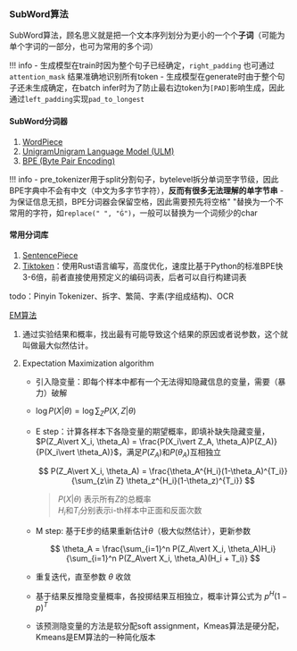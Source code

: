 ### SubWord算法
SubWord算法，顾名思义就是把一个文本序列划分为更小的一个个**子词**（可能为单个字词的一部分，也可为常用的多个词）

!!! info 
    - 生成模型在train时因为整个句子已经确定，`right_padding` 也可通过 `attention_mask` 结果准确地识别所有token
    - 生成模型在generate时由于整个句子还未生成确定，在batch infer时为了防止最右边token为`[PAD]`影响生成，因此通过`left_padding`实现`pad_to_longest`

#### SubWord分词器
1. [WordPiece](SubWord/subword_tokenize.md#wordpiece)
2. [UnigramUnigram Language Model (ULM)](SubWord/subword_tokenize.md#ulm)
3. [BPE (Byte Pair Encoding)](SubWord/subword_tokenize.md#bpe)

!!! info
    - pre_tokenizer用于split分割句子，bytelevel拆分单词至字节级，因此BPE字典中不会有中文（中文为多字节字符），**反而有很多无法理解的单字节串**
    - 为保证信息无损，BPE分词器会保留空格，因此需要预先将空格" "替换为一个不常用的字符，如`replace(" ", "Ġ")`，一般可以替换为一个词频少的char

#### 常用分词库
1. [SentencePiece](SubWord/SentencePiece.md)
2. [Tiktoken](https://github.com/openai/tiktoken)：使用Rust语言编写，高度优化，速度比基于Python的标准BPE快3-6倍，前者直接使用预定义的编码词表，后者可以自行构建词表

todo：Pinyin Tokenizer、拆字、繁简、字素(字组成结构)、OCR


[EM算法](https://cloud.tencent.com/developer/article/1608550)  

1. 通过实验结果和概率，找出最有可能导致这个结果的原因或者说参数，这个就叫做最大似然估计。  
2. Expectation Maximization algorithm  

    - 引入隐变量：即每个样本中都有一个无法得知隐藏信息的变量，需要（暴力）破解  
    - $\log P(X\vert \theta) = \log \sum_{Z} P(X, Z\vert \theta)$  
    - E step：计算各样本下各隐变量的期望概率，即填补缺失隐藏变量，$P(Z_A\vert X_i, \theta_A) = \frac{P(X_i\vert Z_A, \theta_A)P(Z_A)}{P(X_i\vert \theta_A)}$，满足$P(Z_A)$和$P(\theta_A)$互相独立  
    
        $$
        P(Z_A\vert X_i, \theta_A) = \frac{\theta_A^{H_i}(1-\theta_A)^{T_i}}{\sum_{z\in Z} \theta_z^{H_i}(1-\theta_z)^{T_i}}
        $$

        > $P(X\vert \theta)$ 表示所有$Z$的总概率  
        > $H_i$和$T_i$分别表示i-th样本中正面和反面次数

    - M step: 基于E步的结果重新估计$\theta$（极大似然估计），更新参数  

        $$
        \theta_A = \frac{\sum_{i=1}^n P(Z_A\vert X_i, \theta_A)H_i}{\sum_{i=1}^n P(Z_A\vert X_i, \theta_A)(H_i + T_i)}
        $$

    - 重复迭代，直至参数 $\theta$ 收敛
    - 基于结果反推隐变量概率，各投掷结果互相独立，概率计算公式为 $p^{H}(1-p)^{T}$
    - 该预测隐变量的方法是软分配soft assignment，Kmeas算法是硬分配，Kmeans是EM算法的一种简化版本